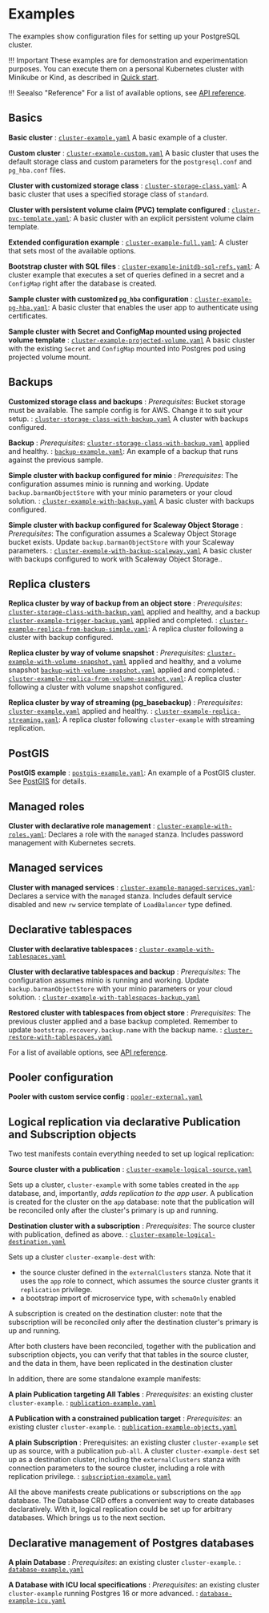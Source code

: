 # Examples

The examples show configuration files for setting up
your PostgreSQL cluster.

!!! Important
    These examples are for demonstration and experimentation
    purposes. You can execute them on a personal Kubernetes cluster with Minikube
    or Kind, as described in [Quick start](quickstart.md).

!!! Seealso "Reference"
    For a list of available options, see [API reference](cloudnative-pg.v1.md).

## Basics

**Basic cluster**
:  [`cluster-example.yaml`](samples/cluster-example.yaml)
   A basic example of a cluster.

**Custom cluster**
:  [`cluster-example-custom.yaml`](samples/cluster-example-custom.yaml)
   A basic cluster that uses the default storage class and custom parameters for
   the `postgresql.conf` and `pg_hba.conf` files.

**Cluster with customized storage class**
: [`cluster-storage-class.yaml`](samples/cluster-storage-class.yaml):
   A basic cluster that uses a specified storage class of `standard`.

**Cluster with persistent volume claim (PVC) template configured**
: [`cluster-pvc-template.yaml`](samples/cluster-pvc-template.yaml):
   A basic cluster with an explicit persistent volume claim template.

**Extended configuration example**
: [`cluster-example-full.yaml`](samples/cluster-example-full.yaml):
   A cluster that sets most of the available options.

**Bootstrap cluster with SQL files**
: [`cluster-example-initdb-sql-refs.yaml`](samples/cluster-example-initdb-sql-refs.yaml):
   A cluster example that executes a set of queries defined in a secret and a
   `ConfigMap` right after the database is created.

**Sample cluster with customized `pg_hba` configuration**
: [`cluster-example-pg-hba.yaml`](samples/cluster-example-pg-hba.yaml):
  A basic cluster that enables the user app to authenticate using certificates.

**Sample cluster with Secret and ConfigMap mounted using projected volume template**
: [`cluster-example-projected-volume.yaml`](samples/cluster-example-projected-volume.yaml)
  A basic cluster with the existing `Secret` and `ConfigMap` mounted into Postgres
  pod using projected volume mount.

## Backups

**Customized storage class and backups**
:   *Prerequisites*: Bucket storage must be available. The sample config is for AWS.
    Change it to suit your setup.
: [`cluster-storage-class-with-backup.yaml`](samples/cluster-storage-class-with-backup.yaml) 
   A cluster with backups configured.

**Backup**
:   *Prerequisites*: [`cluster-storage-class-with-backup.yaml`](samples/cluster-storage-class-with-backup.yaml)
    applied and healthy.
: [`backup-example.yaml`](samples/backup-example.yaml):
  An example of a backup that runs against the previous sample.

**Simple cluster with backup configured for minio**
:   *Prerequisites*: The configuration assumes minio is running and working.
    Update `backup.barmanObjectStore` with your minio parameters or your cloud solution.
:  [`cluster-example-with-backup.yaml`](samples/cluster-example-with-backup.yaml)
   A basic cluster with backups configured.

**Simple cluster with backup configured for Scaleway Object Storage**
:   *Prerequisites*: The configuration assumes a Scaleway Object Storage bucket exists.
    Update `backup.barmanObjectStore` with your Scaleway parameters.
:  [`cluster-exemple-with-backup-scaleway.yaml`](samples/cluster-example-with-backup-scaleway.yaml)
   A basic cluster with backups configured to work with Scaleway Object Storage..

## Replica clusters

**Replica cluster by way of backup from an object store**
:   *Prerequisites*:
    [`cluster-storage-class-with-backup.yaml`](samples/cluster-storage-class-with-backup.yaml)
    applied and healthy, and a backup
    [`cluster-example-trigger-backup.yaml`](samples/cluster-example-trigger-backup.yaml)
    applied and completed.
: [`cluster-example-replica-from-backup-simple.yaml`](samples/cluster-example-replica-from-backup-simple.yaml):
   A replica cluster following a cluster with backup configured.

**Replica cluster by way of volume snapshot**
:   *Prerequisites*:
    [`cluster-example-with-volume-snapshot.yaml`](samples/cluster-example-with-volume-snapshot.yaml)
    applied and healthy, and a volume snapshot
    [`backup-with-volume-snapshot.yaml`](samples/backup-with-volume-snapshot.yaml)
    applied and completed.
: [`cluster-example-replica-from-volume-snapshot.yaml`](samples/cluster-example-replica-from-volume-snapshot.yaml):
   A replica cluster following a cluster with volume snapshot configured.

**Replica cluster by way of streaming (pg_basebackup)**
:   *Prerequisites*: [`cluster-example.yaml`](samples/cluster-example.yaml)
    applied and healthy.
:   [`cluster-example-replica-streaming.yaml`](samples/cluster-example-replica-streaming.yaml): 
   A replica cluster following `cluster-example` with streaming replication.

## PostGIS

**PostGIS example**
: [`postgis-example.yaml`](samples/postgis-example.yaml):
   An example of a PostGIS cluster. See [PostGIS](postgis.md) for details.

## Managed roles

**Cluster with declarative role management**
: [`cluster-example-with-roles.yaml`](samples/cluster-example-with-roles.yaml):
  Declares a role with the `managed` stanza. Includes password management with
  Kubernetes secrets.

## Managed services

**Cluster with managed services**
: [`cluster-example-managed-services.yaml`](samples/cluster-example-managed-services.yaml):
  Declares a service with the `managed` stanza. Includes default service disabled and new
  `rw` service template of `LoadBalancer` type defined.

## Declarative tablespaces

**Cluster with declarative tablespaces**
: [`cluster-example-with-tablespaces.yaml`](samples/cluster-example-with-tablespaces.yaml)

**Cluster with declarative tablespaces and backup**
: *Prerequisites*: The configuration assumes minio is running and working.
    Update `backup.barmanObjectStore` with your minio parameters or your cloud solution.
: [`cluster-example-with-tablespaces-backup.yaml`](samples/cluster-example-with-tablespaces-backup.yaml)

**Restored cluster with tablespaces from object store**
: *Prerequisites*: The previous cluster applied and a base backup completed.
    Remember to update `bootstrap.recovery.backup.name` with the backup name.
: [`cluster-restore-with-tablespaces.yaml`](samples/cluster-restore-with-tablespaces.yaml)

For a list of available options, see [API reference](cloudnative-pg.v1.md).

## Pooler configuration

**Pooler with custom service config**
: [`pooler-external.yaml`](samples/pooler-external.yaml)

## Logical replication via declarative Publication and Subscription objects

Two test manifests contain everything needed to set up logical replication:

**Source cluster with a publication**
: [`cluster-example-logical-source.yaml`](samples/cluster-example-logical-source.yaml)

Sets up a cluster, `cluster-example` with some tables created in the `app`
database, and, importantly, *adds replication to the app user*.
A publication is created for the cluster on the `app` database: note that the
publication will be reconciled only after the cluster's primary is up and
running.

**Destination cluster with a subscription**
: *Prerequisites*: The source cluster with publication, defined as above.
: [`cluster-example-logical-destination.yaml`](samples/cluster-example-logical-destination.yaml)

Sets up a cluster `cluster-example-dest` with:

- the source cluster defined in the `externalClusters` stanza. Note that it uses
  the `app` role to connect, which assumes the source cluster grants it
  `replication` privilege.
- a bootstrap import of microservice type, with `schemaOnly` enabled

A subscription is created on the destination cluster: note that the subscription
will be reconciled only after the destination cluster's primary is up and
running.

After both clusters have been reconciled, together with the publication and
subscription objects, you can verify that that tables in the source cluster,
and the data in them, have been replicated in the destination cluster

In addition, there are some standalone example manifests:

**A plain Publication targeting All Tables**
: *Prerequisites*: an existing cluster `cluster-example`.
: [`publication-example.yaml`](samples/publication-example.yaml)

**A Publication with a constrained publication target**
: *Prerequisites*: an existing cluster `cluster-example`.
: [`publication-example-objects.yaml`](samples/publication-example-objects.yaml)

**A plain Subscription**
: Prerequisites: an existing cluster `cluster-example` set up as source, with
    a publication `pub-all`. A cluster `cluster-example-dest` set up as a
    destination cluster, including the `externalClusters` stanza with
    connection parameters to the source cluster, including a role with
    replication privilege.
: [`subscription-example.yaml`](samples/subscription-example.yaml)

All the above manifests create publications or subscriptions on the `app`
database. The Database CRD offers a convenient way to create databases
declaratively. With it, logical replication could be set up for arbitrary
databases.
Which brings us to the next section.

## Declarative management of Postgres databases

**A plain Database**
: *Prerequisites*: an existing cluster `cluster-example`.
: [`database-example.yaml`](samples/database-example.yaml)

**A Database with ICU local specifications**
: *Prerequisites*: an existing cluster `cluster-example` running Postgres 16
  or more advanced.
: [`database-example-icu.yaml`](samples/database-example-icu.yaml)
